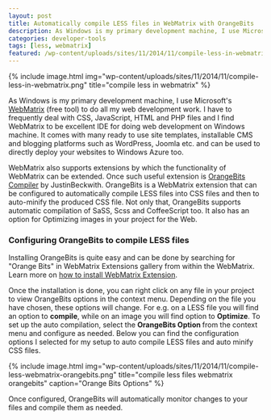 ```yaml
---
layout: post
title: Automatically compile LESS files in WebMatrix with OrangeBits
description: As Windows is my primary development machine, I use Microsoft’s WebMatrix (free tool) to do all my web development work. I have to frequently deal with CSS, JavaScript, HTML and PHP files and I find WebMatrix to be excellent IDE
categories: developer-tools
tags: [less, webmatrix]
featured: /wp-content/uploads/sites/11/2014/11/compile-less-in-webmatrix.png
---
```


{% include image.html img="wp-content/uploads/sites/11/2014/11/compile-less-in-webmatrix.png" title="compile less in webmatrix" %}

As Windows is my primary development machine, I use Microsoft's <a href="http://www.microsoft.com/web/webmatrix/" target="_blank">WebMatrix</a> (free tool) to do all my web development work. I have to frequently deal with CSS, JavaScript, HTML and PHP files and I find WebMatrix to be excellent IDE for doing web development on Windows machine. It comes with many ready to use site templates, installable CMS and blogging platforms such as WordPress, Joomla etc. and can be used to directly deploy your websites to Windows Azure too.

WebMatrix also supports extensions by which the functionality of WebMatrix can be extended. Once such useful extension is <a href="https://github.com/JustinBeckwith/OrangeBits" target="_blank">OrangeBits Compiler</a> by <span class="author">JustinBeckwith. </span>OrangeBits is a WebMatrix extension that can be configured to automatically compile LESS files into CSS files and then to auto-minify the produced CSS file. Not only that, OrangeBits supports automatic compilation of SaSS, Scss and CoffeeScript too. It also has an option for Optimizing images in your project for the Web.

<h3>Configuring OrangeBits to compile LESS files</h3>

Installing OrangeBits is quite easy and can be done by searching for "Orange Bits" in WebMatrix Extensions gallery from within the WebMatrix. Learn more on <a href="http://extensions.webmatrix.com/documentation" target="_blank">how to install WebMatrix Extension</a>.

Once the installation is done, you can right click on any file in your project to view OrangeBits options in the context menu. Depending on the file you have chosen, these options will change. For e.g. on a LESS file you will find an option to <strong>compile</strong>, while on an image you will find option to <strong>Optimize</strong>. To set up the auto compilation, select the <strong>OrangeBits Option </strong>from the context menu and configure as needed. Below you can find the configuration options I selected for my setup to auto compile LESS files and auto minify CSS files.

{% include image.html img="wp-content/uploads/sites/11/2014/11/compile-less-webmatrix-orangebits.png" title="compile less files webmatrix orangebits" caption="Orange Bits Options" %}

Once configured, OrangeBits will automatically monitor changes to your files and compile them as needed.
